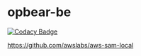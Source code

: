 # opbear-be
[![Codacy Badge](https://api.codacy.com/project/badge/Grade/63f99039483e475d96f805d7c9d0e057)](https://www.codacy.com/app/majway27/opbear-be?utm_source=github.com&amp;utm_medium=referral&amp;utm_content=majway27/opbear-be&amp;utm_campaign=Badge_Grade)

https://github.com/awslabs/aws-sam-local
